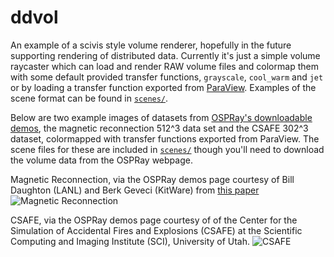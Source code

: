 # ddvol

An example of a scivis style volume renderer, hopefully in the future supporting
rendering of distributed data. Currently it's just a simple volume raycaster which
can load and render RAW
volume files and colormap them with some default provided transfer functions,
`grayscale`, `cool_warm` and `jet` or by loading a transfer function exported
from [ParaView](http://www.paraview.org/). Examples of the scene format can be
found in [`scenes/`](scenes/).

Below are two example images of datasets from [OSPRay's downloadable demos](http://www.ospray.org/demos.html),
the magnetic reconnection 512^3 data set and the CSAFE 302^3 dataset,
colormapped with transfer functions exported from ParaView. The scene files for
these are included in [`scenes/`](scenes/) though you'll need to download the volume
data from the OSPRay webpage.

Magnetic Reconnection, via the OSPRay demos page courtesy of Bill Daughton (LANL) and
Berk Geveci (KitWare) from [this paper](http://arxiv.org/abs/1405.4040)
![Magnetic Reconnection](http://i.imgur.com/3tPHx2S.png)

CSAFE, via the OSPRay demos page courtesy of of the Center for the Simulation of
Accidental Fires and Explosions (CSAFE) at the Scientific Computing and Imaging
Institute (SCI), University of Utah.
![CSAFE](http://i.imgur.com/zdX2ZF5.png)


